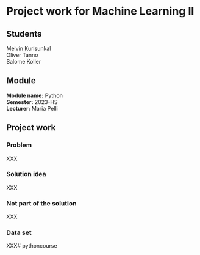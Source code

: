 # Project work for Machine Learning II

## Students
Melvin Kurisunkal <br />
Oliver Tanno <br />
Salome Koller

## Module
**Module name:** Python <br />
**Semester:** 2023-HS <br />
**Lecturer:** Maria Pelli <br />

## Project work

### Problem
XXX

### Solution idea
XXX

### Not part of the solution
XXX


### Data set
XXX#   p y t h o n c o u r s e 
 
 